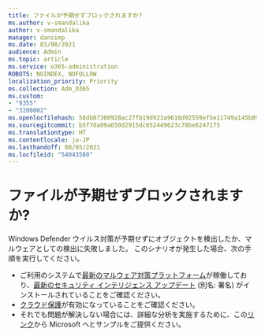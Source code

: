```yaml
---
title: ファイルが予期せずブロックされますか?
ms.author: v-smandalika
author: v-smandalika
manager: dansimp
ms.date: 03/08/2021
audience: Admin
ms.topic: article
ms.service: o365-administration
ROBOTS: NOINDEX, NOFOLLOW
localization_priority: Priority
ms.collection: Adm_O365
ms.custom:
- "9355"
- "3200002"
ms.openlocfilehash: 58db07300928ac27fb19d923a9610d92559ef5e11749a145b890d774c5911bb1
ms.sourcegitcommit: b5f7da89a650d2915dc652449623c78be6247175
ms.translationtype: HT
ms.contentlocale: ja-JP
ms.lasthandoff: 08/05/2021
ms.locfileid: "54043580"
---
```

# <a name="files-are-being-blocked-unexpectedly"></a>ファイルが予期せずブロックされますか?

Windows Defender ウイルス対策が予期せずにオブジェクトを検出したか、マルウェアとしての検出に失敗しました。 このシナリオが発生した場合、次の手順を実行してください。

- ご利用のシステムで[最新のマルウェア対策プラットフォーム](https://docs.microsoft.com/windows/security/threat-protection/microsoft-defender-antivirus/manage-updates-baselines-microsoft-defender-antivirus)が稼働しており、[最新のセキュリティ インテリジェンス アップデート](https://www.microsoft.com/security/encyclopedia/adlpackages.aspx) (別名: 署名) がインストールされていることをご確認ください。
- [クラウド保護](https://docs.microsoft.com/windows/security/threat-protection/microsoft-defender-antivirus/enable-cloud-protection-microsoft-defender-antivirus)が有効になっていることをご確認ください。
- それでも問題が解決しない場合には、詳細な分析を実施するために、この[リンク](https://www.microsoft.com/wdsi/filesubmission)から Microsoft へとサンプルをご提供ください。
